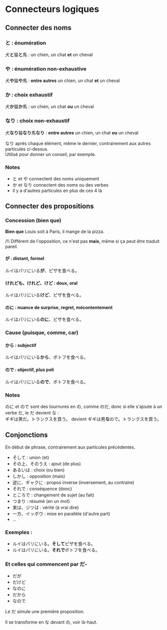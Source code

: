 # Connecteurs logiques

## Connecter des noms

### と : énumération

犬**と**猫**と**馬 : un chien, un chat **et** un cheval

### や : énumération non-exhaustive

犬**や**猫**や**馬 : **entre autres** un chien, un chat **et** un cheval

### か : choix exhaustif

犬**か**猫**か**馬 : un chien, un chat **ou** un cheval

### なり : choix non-exhaustif

犬**なり**猫**なり**馬**なり** : **entre autres** un chien, un chat **ou** un cheval

なり après chaque élément, même le dernier, contrairement aux autres particules ci-dessus.  
Utilisé pour donner un conseil, par exemple.

### Notes

- と et や connectent des noms uniquement
- か et なり connectent des noms ou des verbes
- Il y a d'autres particules en plus de ces 4 là

## Connecter des propositions

### Concession (bien que)

**Bien que** Louis soit à Paris, il mange de la pizza.

/!\ Différent de l'opposition, ce n'est pas **mais**, même si ça peut être traduit pareil.

#### が : distant, formel

ルイはパリにいる**が**、ピザを食べる。

#### けれども、けれど、けど : doux, oral

ルイはパリにいる**けど**、ピザを食べる。

#### のに : nuance de surprise, regret, mécontentement

ルイはパリにいる**のに**、ピザを食べる。

### Cause (puisque, comme, car)

#### から : subjectif

ルイはパリにいる**から**、ポトフを食べる。

#### ので : objectif, plus poli

ルイはパリにいる**ので**、ポトフを食べる。

### Notes

のに et ので sont des tournures en の, comme のだ, donc si elle s'ajoute à un verbe だ, le だ devient な :  
ギギは男だ。トランクスを買う。 devient ギギは男**な**ので。トランクスを買う。

## Conjonctions

En début de phrase, contrairement aux particules précédentes.

- そして : union (et)
- その上、そのうえ : ajout (de plus)
- あるいは : choix (ou bien)
- しかし : opposition (mais)
- 逆に、ギャクに : propos inverse (inversement, au contraire)
- それで : conséquence (donc)
- ところで : changement de sujet (au fait)
- つまり : résumé (en un mot)
- 実は、ジツは : vérité (à vrai dire)
- 一方、イッポウ : mise en parallèle (d'autre part)
- ...

### Exemples :

- ルイはパリにいる。**そして**ピザを食べる。
- ルイはパリにいる。**それで**ポトフを食べる。

### Et celles qui commencent par だ-

- だが
- だけど
- なのに
- だから
- なので

Le だ simule une première proposition.  

Il se transforme en な devant の, voir là-haut.
